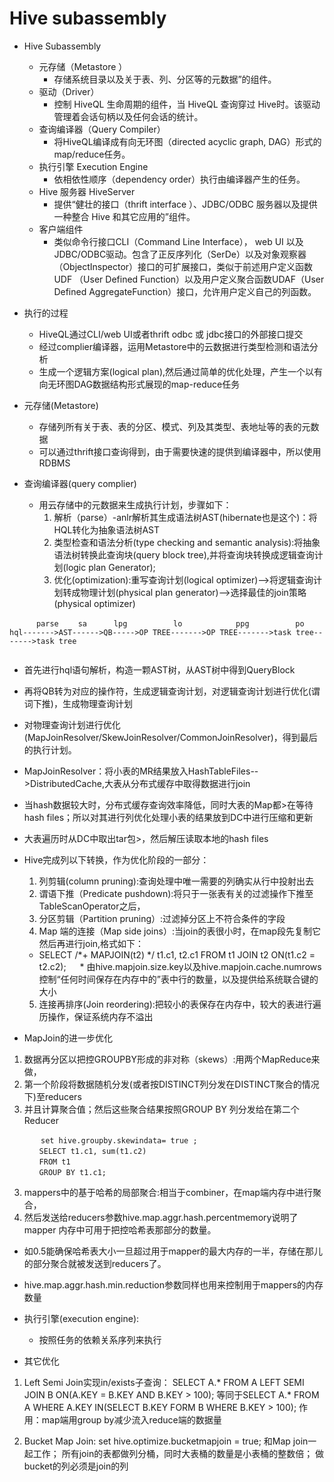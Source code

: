 # Hive subassembly

* Hive Subassembly
  * 元存储（Metastore ）
    * 存储系统目录以及关于表、列、分区等的元数据”的组件。
  * 驱动（Driver）
    * 控制 HiveQL 生命周期的组件，当 HiveQL 查询穿过 Hive时。该驱动管理着会话句柄以及任何会话的统计。
  * 查询编译器（Query Compiler） 
    * 将HiveQL编译成有向无环图（directed acyclic graph, DAG）形式的map/reduce任务。
  * 执行引擎 Execution Engine
    * 依相依性顺序（dependency order）执行由编译器产生的任务。
  * Hive 服务器 HiveServer 
    * 提供“健壮的接口（thrift interface ）、JDBC/ODBC 服务器以及提供一种整合 Hive 和其它应用的”组件。
  * 客户端组件 
    * 类似命令行接口CLI（Command Line Interface）， web UI 以及JDBC/ODBC驱动。包含了正反序列化（SerDe）以及对象观察器 （ObjectInspector）接口的可扩展接口，类似于前述用户定义函数 UDF （User Defined Function）以及用户定义聚合函数UDAF（User Defined AggregateFunction）接口，允许用户定义自己的列函数。


* 执行的过程

  * HiveQL通过CLI/web UI或者thrift   odbc 或 jdbc接口的外部接口提交
  * 经过complier编译器，运用Metastore中的云数据进行类型检测和语法分析
  * 生成一个逻辑方案(logical plan),然后通过简单的优化处理，产生一个以有向无环图DAG数据结构形式展现的map-reduce任务


* 元存储(Metastore)
  * 存储列所有关于表、表的分区、模式、列及其类型、表地址等的表的元数据
  * 可以通过thrift接口查询得到，由于需要快速的提供到编译器中，所以使用RDBMS


* 查询编译器(query complier)
  * 用云存储中的元数据来生成执行计划，步骤如下：
    1. 解析（parse）-anlr解析其生成语法树AST(hibernate也是这个)：将HQL转化为抽象语法树AST
    2. 类型检查和语法分析(type checking and semantic analysis):将抽象语法树转换此查询块(query block tree),并将查询块转换成逻辑查询计划(logic plan Generator);
    3. 优化(optimization):重写查询计划(logical optimizer)-->将逻辑查询计划转成物理计划(physical plan generator)-->选择最佳的join策略(physical optimizer)

```
      parse　　 sa　　　 lpg 　　　　　 lo 　　　　　　 ppg 　　　　　 po
hql------->AST------>QB----->OP TREE------->OP TREE------->task tree------->task tree


```

* 首先进行hql语句解析，构造一颗AST树，从AST树中得到QueryBlock
* 再将QB转为对应的操作符，生成逻辑查询计划，对逻辑查询计划进行优化(谓词下推)，生成物理查询计划
* 对物理查询计划进行优化(MapJoinResolver/SkewJoinResolver/CommonJoinResolver)，得到最后的执行计划。

* MapJoinResolver：将小表的MR结果放入HashTableFiles-->DistributedCache,大表从分布式缓存中取得数据进行join
* 当hash数据较大时，分布式缓存查询效率降低，同时大表的Map都>在等待hash files；所以对其进行列优化处理小表的结果放到DC中进行压缩和更新
* 大表遍历时从DC中取出tar包>，然后解压读取本地的hash files


* Hive完成列以下转换，作为优化阶段的一部分：
  1. 列剪辑(column pruning):查询处理中唯一需要的列确实从行中投射出去
  2. 谓语下推（Predicate pushdown):将只于一张表有关的过滤操作下推至TableScanOperator之后，
  3. 分区剪辑（Partition pruning）:过滤掉分区上不符合条件的字段
  4. Map 端的连接（Map side joins）:当join的表很小时，在map段先复制它然后再进行join,格式如下：
    * SELECT /*+ MAPJOIN(t2) */ t1.c1, t2.c1 FROM t1 JOIN t2 ON(t1.c2 = t2.c2);
　   * 由hive.mapjoin.size.key以及hive.mapjoin.cache.numrows控制“任何时间保存在内存中的”表中行的数量，以及提供给系统联合键的大小
  5. 连接再排序(Join reordering):把较小的表保存在内存中，较大的表进行遍历操作，保证系统内存不溢出

* MapJoin的进一步优化

1. 数据再分区以把控GROUPBY形成的非对称（skews）:用两个MapReduce来做，
2. 第一个阶段将数据随机分发(或者按DISTINCT列分发在DISTINCT聚合的情况下)至reducers
3. 并且计算聚合值；然后这些聚合结果按照GROUP BY 列分发给在第二个Reducer


```
　　　  set hive.groupby.skewindata= true ;
　　　　SELECT t1.c1, sum(t1.c2)
　　　　FROM t1
　　　　GROUP BY t1.c1;
```


3. mappers中的基于哈希的局部聚合:相当于combiner，在map端内存中进行聚合，
  4. 然后发送给reducers参数hive.map.aggr.hash.percentmemory说明了mapper 内存中可用于把控哈希表那部分的数量。
  * 如0.5能确保哈希表大小一旦超过用于mapper的最大内存的一半，存储在那儿的部分聚合就被发送到reducers了。
  * hive.map.aggr.hash.min.reduction参数同样也用来控制用于mappers的内存数量



* 执行引擎(execution engine):
  * 按照任务的依赖关系序列来执行


* 其它优化

1. Left Semi Join实现in/exists子查询：
SELECT A.* FROM A LEFT SEMI JOIN B ON(A.KEY = B.KEY AND B.KEY > 100);
等同于SELECT A.* FROM A WHERE A.KEY IN(SELECT B.KEY FORM B WHERE B.KEY > 100);
作用：map端用group by减少流入reduce端的数据量

2. Bucket Map Join:
set hive.optimize.bucketmapjoin = true;
和Map join一起工作；
所有join的表都做列分桶，同时大表桶的数量是小表桶的整数倍；
做bucket的列必须是join的列
